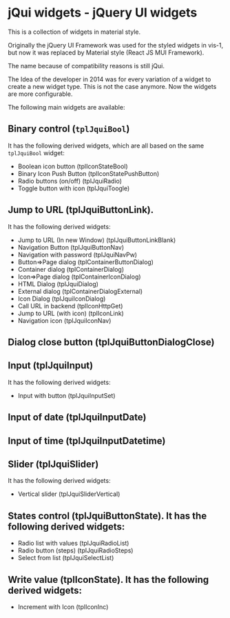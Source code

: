 # jQui widgets - jQuery UI widgets
This is a collection of widgets in material style.

Originally the jQuery UI Framework was used for the styled widgets in vis-1, but now it was replaced by Material style (React JS MUI Framework).

The name because of compatibility reasons is still jQui.

The Idea of the developer in 2014 was for every variation of a widget to create a new widget type. This is not the case anymore. Now the widgets are more configurable.

The following main widgets are available:
## Binary control (`tplJquiBool`)
It has the following derived widgets, which are all based on the same `tplJquiBool` widget:
  - Boolean icon button (tplIconStateBool)
  - Binary Icon Push Button (tplIconStatePushButton)
  - Radio buttons (on/off) (tplJquiRadio)
  - Toggle button with icon (tplJquiToogle)

## Jump to URL (tplJquiButtonLink).
It has the following derived widgets:
  - Jump to URL (In new Window) (tplJquiButtonLinkBlank) 
  - Navigation Button (tplJquiButtonNav) 
  - Navigation with password (tplJquiNavPw) 
  - Button=>Page dialog (tplContainerButtonDialog) 
  - Container dialog (tplContainerDialog) 
  - Icon=>Page dialog (tplContainerIconDialog) 
  - HTML Dialog (tplJquiDialog) 
  - External dialog (tplContainerDialogExternal) 
  - Icon Dialog (tplJquiIconDialog) 
  - Call URL in backend (tplIconHttpGet) 
  - Jump to URL (with icon) (tplIconLink) 
  - Navigation icon (tplJquiIconNav) 
## Dialog close button (tplJquiButtonDialogClose)

## Input (tplJquiInput)
It has the following derived widgets:
  - Input with button (tplJquiInputSet)

## Input of date (tplJquiInputDate)

## Input of time (tplJquiInputDatetime)

## Slider (tplJquiSlider)
It has the following derived widgets:
  - Vertical slider (tplJquiSliderVertical)

## States control (tplJquiButtonState). It has the following derived widgets:
  - Radio list with values (tplJquiRadioList)   
  - Radio button (steps) (tplJquiRadioSteps)   
  - Select from list (tplJquiSelectList)

## Write value (tplIconState). It has the following derived widgets:
  - Increment with Icon (tplIconInc)   
